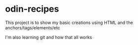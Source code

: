 # odin-recipes

This project is to show my basic creations using HTML and the anchors/tags/elements/etc

I'm also learning git and how that all works